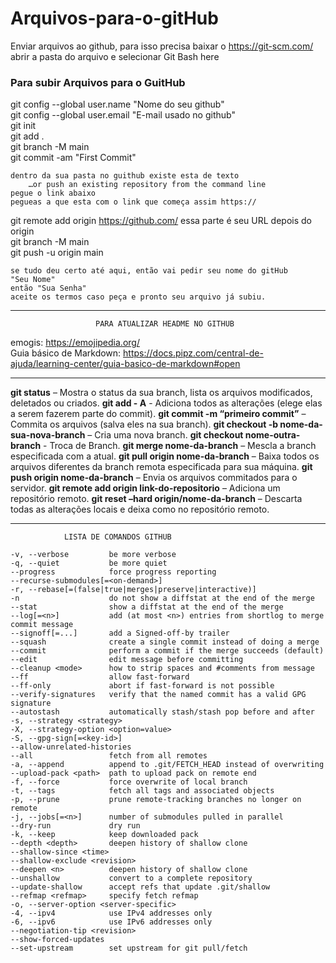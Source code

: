 # Arquivos-para-o-gitHub

Enviar arquivos ao github, para isso precisa baixar o https://git-scm.com/        
abrir a pasta do arquivo e selecionar Git Bash here                                    
                                                                                
 ### Para subir Arquivos para o GuitHub
                                                                                       
git config --global user.name "Nome do seu github"                                     
git config --global user.email "E-mail usado no github"                                
git init                                                                               
git add .                                                                              
git branch -M main                                                                     
git commit -am "First Commit"                                                          
                                                                                       
	dentro da sua pasta no guithub existe esta de texto                                
	    …or push an existing repository from the command line                          
	pegue o link abaixo 	                                                           
	pegueas a que esta com o link que começa assim https:// 		                   
										                                               
git remote add origin https://github.com/ essa parte é seu URL depois do origin                                            
git branch -M main                                                                     
git push -u origin main                                                                
                                                                                       
	se tudo deu certo até aqui, então vai pedir seu nome do gitHub                     
	"Seu Nome"                                                                         
	então "Sua Senha"                                                                  
	aceite os termos caso peça e pronto seu arquivo já subiu.                          
										                                               
*************************************************************************************************************
           	           PARA ATUALIZAR HEADME NO GITHUB			                        
       										                                           
emogis:    https://emojipedia.org/                                                     
Guia básico de Markdown: https://docs.pipz.com/central-de-ajuda/learning-center/guia-basico-de-markdown#open
*************************************************************************************************************

**git status** 	– Mostra o status da sua branch, lista os arquivos modificados, deletados ou criados.
**git add - A** - Adiciona todos as alterações (elege elas a serem fazerem parte do commit).
**git commit -m “primeiro commit”** – Commita os arquivos (salva eles na sua branch).
**git checkout -b nome-da-sua-nova-branch** – Cria uma nova branch.
**git checkout nome-outra-branch** - Troca de Branch.
**git merge nome-da-branch** – Mescla a branch especificada com a atual.
**git pull origin nome-da-branch** – Baixa todos os arquivos diferentes da branch remota especificada para sua máquina.
**git push origin nome-da-branch** – Envia os arquivos commitados para o servidor.
**git remote add origin link-do-repositorio** – Adiciona um repositório remoto.
**git reset –hard origin/nome-da-branch** – Descarta todas as alterações locais e deixa como no repositório remoto.

*************************************************************************************************************

				LISTA DE COMANDOS GITHUB			       
                                                                                       
    -v, --verbose         be more verbose                                              
    -q, --quiet           be more quiet                                                
    --progress            force progress reporting                                     
    --recurse-submodules[=<on-demand>]                                                                                                      
    -r, --rebase[=(false|true|merges|preserve|interactive)]                        
    -n                    do not show a diffstat at the end of the merge
    --stat                show a diffstat at the end of the merge
    --log[=<n>]           add (at most <n>) entries from shortlog to merge commit message
    --signoff[=...]       add a Signed-off-by trailer
    --squash              create a single commit instead of doing a merge
    --commit              perform a commit if the merge succeeds (default)
    --edit                edit message before committing
    --cleanup <mode>      how to strip spaces and #comments from message
    --ff                  allow fast-forward
    --ff-only             abort if fast-forward is not possible
    --verify-signatures   verify that the named commit has a valid GPG signature
    --autostash           automatically stash/stash pop before and after
    -s, --strategy <strategy>                    
    -X, --strategy-option <option=value>                       
    -S, --gpg-sign[=<key-id>]                       
    --allow-unrelated-histories  
    --all                 fetch from all remotes
    -a, --append          append to .git/FETCH_HEAD instead of overwriting
    --upload-pack <path>  path to upload pack on remote end
    -f, --force           force overwrite of local branch
    -t, --tags            fetch all tags and associated objects
    -p, --prune           prune remote-tracking branches no longer on remote
    -j, --jobs[=<n>]      number of submodules pulled in parallel
    --dry-run             dry run
    -k, --keep            keep downloaded pack
    --depth <depth>       deepen history of shallow clone
    --shallow-since <time>                     
    --shallow-exclude <revision>                      
    --deepen <n>          deepen history of shallow clone
    --unshallow           convert to a complete repository
    --update-shallow      accept refs that update .git/shallow
    --refmap <refmap>     specify fetch refmap
    -o, --server-option <server-specific>                    
    -4, --ipv4            use IPv4 addresses only
    -6, --ipv6            use IPv6 addresses only
    --negotiation-tip <revision>                         
    --show-forced-updates                          
    --set-upstream        set upstream for git pull/fetch
